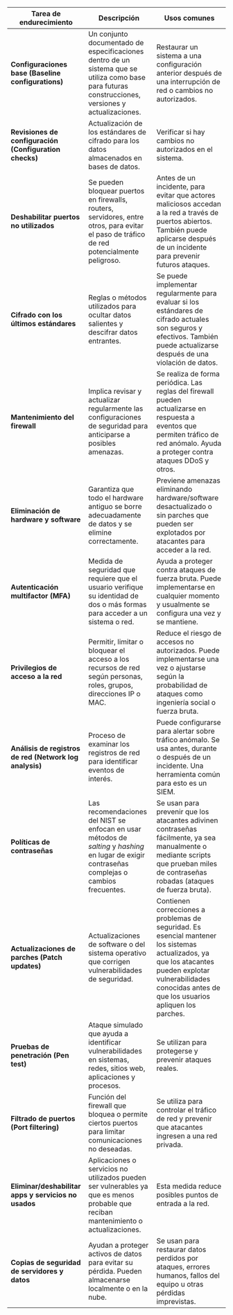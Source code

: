 
|**Tarea de endurecimiento**|**Descripción**|**Usos comunes**|
|---|---|---|
|**Configuraciones base (Baseline configurations)**|Un conjunto documentado de especificaciones dentro de un sistema que se utiliza como base para futuras construcciones, versiones y actualizaciones.|Restaurar un sistema a una configuración anterior después de una interrupción de red o cambios no autorizados.|
|**Revisiones de configuración (Configuration checks)**|Actualización de los estándares de cifrado para los datos almacenados en bases de datos.|Verificar si hay cambios no autorizados en el sistema.|
|**Deshabilitar puertos no utilizados**|Se pueden bloquear puertos en firewalls, routers, servidores, entre otros, para evitar el paso de tráfico de red potencialmente peligroso.|Antes de un incidente, para evitar que actores maliciosos accedan a la red a través de puertos abiertos. También puede aplicarse después de un incidente para prevenir futuros ataques.|
|**Cifrado con los últimos estándares**|Reglas o métodos utilizados para ocultar datos salientes y descifrar datos entrantes.|Se puede implementar regularmente para evaluar si los estándares de cifrado actuales son seguros y efectivos. También puede actualizarse después de una violación de datos.|
|**Mantenimiento del firewall**|Implica revisar y actualizar regularmente las configuraciones de seguridad para anticiparse a posibles amenazas.|Se realiza de forma periódica. Las reglas del firewall pueden actualizarse en respuesta a eventos que permiten tráfico de red anómalo. Ayuda a proteger contra ataques DDoS y otros.|
|**Eliminación de hardware y software**|Garantiza que todo el hardware antiguo se borre adecuadamente de datos y se elimine correctamente.|Previene amenazas eliminando hardware/software desactualizado o sin parches que pueden ser explotados por atacantes para acceder a la red.|
|**Autenticación multifactor (MFA)**|Medida de seguridad que requiere que el usuario verifique su identidad de dos o más formas para acceder a un sistema o red.|Ayuda a proteger contra ataques de fuerza bruta. Puede implementarse en cualquier momento y usualmente se configura una vez y se mantiene.|
|**Privilegios de acceso a la red**|Permitir, limitar o bloquear el acceso a los recursos de red según personas, roles, grupos, direcciones IP o MAC.|Reduce el riesgo de accesos no autorizados. Puede implementarse una vez o ajustarse según la probabilidad de ataques como ingeniería social o fuerza bruta.|
|**Análisis de registros de red (Network log analysis)**|Proceso de examinar los registros de red para identificar eventos de interés.|Puede configurarse para alertar sobre tráfico anómalo. Se usa antes, durante o después de un incidente. Una herramienta común para esto es un SIEM.|
|**Políticas de contraseñas**|Las recomendaciones del NIST se enfocan en usar métodos de _salting_ y _hashing_ en lugar de exigir contraseñas complejas o cambios frecuentes.|Se usan para prevenir que los atacantes adivinen contraseñas fácilmente, ya sea manualmente o mediante scripts que prueban miles de contraseñas robadas (ataques de fuerza bruta).|
|**Actualizaciones de parches (Patch updates)**|Actualizaciones de software o del sistema operativo que corrigen vulnerabilidades de seguridad.|Contienen correcciones a problemas de seguridad. Es esencial mantener los sistemas actualizados, ya que los atacantes pueden explotar vulnerabilidades conocidas antes de que los usuarios apliquen los parches.|
|**Pruebas de penetración (Pen test)**|Ataque simulado que ayuda a identificar vulnerabilidades en sistemas, redes, sitios web, aplicaciones y procesos.|Se utilizan para protegerse y prevenir ataques reales.|
|**Filtrado de puertos (Port filtering)**|Función del firewall que bloquea o permite ciertos puertos para limitar comunicaciones no deseadas.|Se utiliza para controlar el tráfico de red y prevenir que atacantes ingresen a una red privada.|
|**Eliminar/deshabilitar apps y servicios no usados**|Aplicaciones o servicios no utilizados pueden ser vulnerables ya que es menos probable que reciban mantenimiento o actualizaciones.|Esta medida reduce posibles puntos de entrada a la red.|
|**Copias de seguridad de servidores y datos**|Ayudan a proteger activos de datos para evitar su pérdida. Pueden almacenarse localmente o en la nube.|Se usan para restaurar datos perdidos por ataques, errores humanos, fallos del equipo u otras pérdidas imprevistas.|